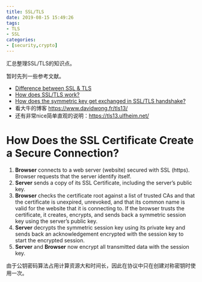 ```yaml
---
title: SSL/TLS
date: 2019-08-15 15:49:26
tags:
- TLS
- SSL
categories:
- [security,crypto]
---
```

汇总整理SSL/TLS的知识点。
<!-- more -->


暂时先列一些参考文献。  

+ [Difference between SSL & TLS](https://stackoverflow.com/q/3690734)
+ [How does SSL/TLS work?](https://security.stackexchange.com/q/20803)
+ [How does the symmetric key get exchanged in SSL/TLS handshake?](https://security.stackexchange.com/q/130938)  
+ 看大牛的博客 https://www.davidwong.fr/tls13/
+ 还有非常nice简单直观的说明：https://tls13.ulfheim.net/


# How Does the SSL Certificate Create a Secure Connection?

1. **Browser** connects to a web server (website) secured with SSL (https). Browser requests that the server identify itself.
2. **Server** sends a copy of its SSL Certificate, including the server’s public key.
3. **Browser** checks the certificate root against a list of trusted CAs and that the certificate is unexpired, unrevoked, and that its common name is valid for the website that it is connecting to. If the browser trusts the certificate, it creates, encrypts, and sends back a symmetric session key using the server’s public key.
4. **Server** decrypts the symmetric session key using its private key and sends back an acknowledgement encrypted with the session key to start the encrypted session.
5. **Server** and **Browser** now encrypt all transmitted data with the session key.

由于公钥密码算法占用计算资源大和时间长，因此在协议中只在创建对称密钥时使用一次。  

